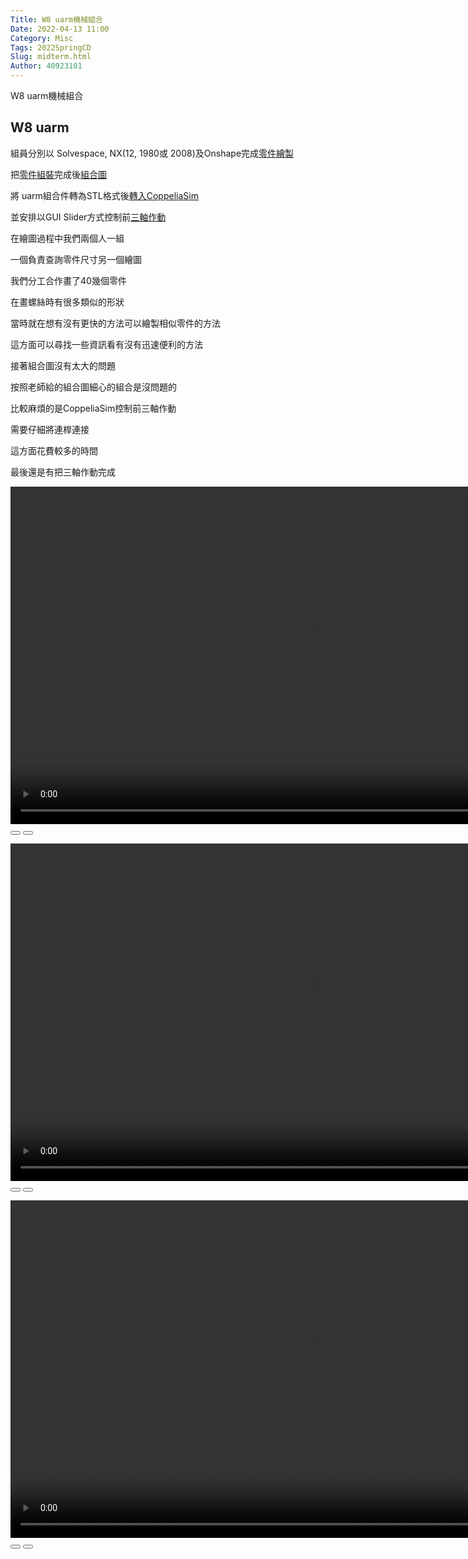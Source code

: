 ```yaml
---
Title: W8 uarm機械組合
Date: 2022-04-13 11:00
Category: Misc
Tags: 2022SpringCD
Slug: midterm.html
Author: 40923101
---
```



W8 uarm機械組合

<!-- PELICAN_END_SUMMARY -->

W8 uarm
----

組員分別以 Solvespace, NX(12, 1980或 2008)及Onshape完成[零件繪製]

把[零件組裝]完成後[組合圖]

將 uarm組合件轉為STL格式後[轉入CoppeliaSim]

並安排以GUI Slider方式控制前[三軸作動]

在繪圖過程中我們兩個人一組

一個負責查詢零件尺寸另一個繪圖

我們分工合作畫了40幾個零件

在畫螺絲時有很多類似的形狀

當時就在想有沒有更快的方法可以繪製相似零件的方法

這方面可以尋找一些資訊看有沒有迅速便利的方法

接著組合圖沒有太大的問題

按照老師給的組合圖細心的組合是沒問題的

比較麻煩的是CoppeliaSim控制前三軸作動

需要仔細將連桿連接

這方面花費較多的時間

最後還是有把三軸作動完成

<link rel="stylesheet" type="text/css" href="./../cmsimde/static/winkPlayer.css"></p>
<script type="text/javascript" src="./../cmsimde/static/winkPlayer.js"></script>
<script>
var winkVideoData = {
dataVersion: 1,
frameRate: 20,
buttonFrameLength: 10,
buttonFrameOffset: 5,
frameStops: {
},
};
</script>
<div class="winkVideoContainerClass"><video width="960" height="540" class="winkVideoClass" data-dirname="/static" data-varname="winkVideoData" video="">
<source src="https://a40923101.github.io/cd2022/downloads/wink24.mp4" type="video/mp4" /></video>
<div class="winkVideoOverlayClass"></div>
<div class="winkVideoControlBarClass"><button class="winkVideoControlBarPlayButtonClass"></button> <button class="winkVideoControlBarPauseButtonClass"></button>
<div class="winkVideoControlBarProgressLeftClass"></div>
<div class="winkVideoControlBarProgressEmptyMiddleClass"></div>
<div class="winkVideoControlBarProgressRightClass"></div>
<div class="winkVideoControlBarProgressFilledMiddleClass"></div>
<div class="winkVideoControlBarProgressThumbClass"></div>
</div>
<div class="winkVideoPlayOverlayClass"></div>
</div>

<link rel="stylesheet" type="text/css" href="./../cmsimde/static/winkPlayer.css"></p>
<script type="text/javascript" src="./../cmsimde/static/winkPlayer.js"></script>
<script>
var winkVideoData = {
dataVersion: 1,
frameRate: 20,
buttonFrameLength: 10,
buttonFrameOffset: 5,
frameStops: {
},
};
</script>
<div class="winkVideoContainerClass"><video width="960" height="540" class="winkVideoClass" data-dirname="/static" data-varname="winkVideoData" video="">
<source src="https://a40923101.github.io/cd2022/downloads/wink25.mp4" type="video/mp4" /></video>
<div class="winkVideoOverlayClass"></div>
<div class="winkVideoControlBarClass"><button class="winkVideoControlBarPlayButtonClass"></button> <button class="winkVideoControlBarPauseButtonClass"></button>
<div class="winkVideoControlBarProgressLeftClass"></div>
<div class="winkVideoControlBarProgressEmptyMiddleClass"></div>
<div class="winkVideoControlBarProgressRightClass"></div>
<div class="winkVideoControlBarProgressFilledMiddleClass"></div>
<div class="winkVideoControlBarProgressThumbClass"></div>
</div>
<div class="winkVideoPlayOverlayClass"></div>
</div>

<link rel="stylesheet" type="text/css" href="./../cmsimde/static/winkPlayer.css"></p>
<script type="text/javascript" src="./../cmsimde/static/winkPlayer.js"></script>
<script>
var winkVideoData = {
dataVersion: 1,
frameRate: 20,
buttonFrameLength: 10,
buttonFrameOffset: 5,
frameStops: {
},
};
</script>
<div class="winkVideoContainerClass"><video width="960" height="540" class="winkVideoClass" data-dirname="/static" data-varname="winkVideoData" video="">
<source src="https://a40923101.github.io/cd2022/downloads/wink27.mp4" type="video/mp4" /></video>
<div class="winkVideoOverlayClass"></div>
<div class="winkVideoControlBarClass"><button class="winkVideoControlBarPlayButtonClass"></button> <button class="winkVideoControlBarPauseButtonClass"></button>
<div class="winkVideoControlBarProgressLeftClass"></div>
<div class="winkVideoControlBarProgressEmptyMiddleClass"></div>
<div class="winkVideoControlBarProgressRightClass"></div>
<div class="winkVideoControlBarProgressFilledMiddleClass"></div>
<div class="winkVideoControlBarProgressThumbClass"></div>
</div>
<div class="winkVideoPlayOverlayClass"></div>
</div>

[零件繪製]:https://youtu.be/HqSpqLlonV0
[零件組裝]:https://youtu.be/01XXtnYs8VE
[組合圖]:https://a40923101.github.io/cd2022/images/50.png
[轉入CoppeliaSim]:https://youtu.be/x3wfviBUDIU
[三軸作動]:https://youtu.be/GIU5IX0Pxf4
